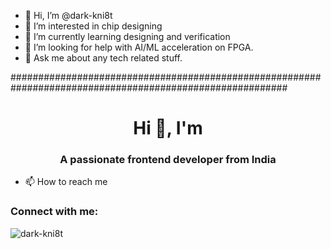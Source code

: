 - 👋 Hi, I’m @dark-kni8t
- 👀 I’m interested in chip designing
- 🌱 I’m currently learning designing and verification
- 🤔 I’m looking for help with AI/ML acceleration on FPGA.
- 💬 Ask me about any tech related stuff.
<!---
- 💞️ I’m looking to collaborate on ...
- 📫 How to reach me ...
--->

<!---
dark-knight123/dark-knight123 is a ✨ special ✨ repository because its `README.md` (this file) appears on your GitHub profile.
You can click the Preview link to take a look at your changes.
--->
##########################################################################################################

<h1 align="center">Hi 👋, I'm <name></h1>
<h3 align="center">A passionate frontend developer from India</h3>

- 📫 How to reach me **<linked in>**

<h3 align="left">Connect with me:</h3>
<p align="left">
</p>

<p><img align="center" src="https://github-readme-stats.vercel.app/api/top-langs?username=dark-kni8t&show_icons=true&locale=en&layout=compact" alt="dark-kni8t" /></p>
